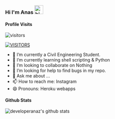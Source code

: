 ### Hi I'm Anas <img src="https://user-images.githubusercontent.com/1303154/88677602-1635ba80-d120-11ea-84d8-d263ba5fc3c0.gif" width="28px" alt="hi">

#### Profile Visits 

![visitors](https://visitor-badge.glitch.me/badge?page_id=developeranaz)
<!--
**developeranaz/developeranaz** is a ✨ _special_ ✨ repository because its `README.md` (this file) appears on your GitHub profile.
-->
[![VISITORS](https://hits.seeyoufarm.com/api/count/incr/badge.svg?url=https%3A%2F%2Fgithub.com%2Fdeveloperanaz&count_bg=%23FF1A00&title_bg=%23000000&icon=&icon_color=%23E7E7E7&title=VISITORS&edge_flat=false)](https://hits.seeyoufarm.com)

- 👷 I’m currently a Civil Engineering Student.
- 🌱 I’m currently learning shell scripting & Python
- 👯 I’m looking to collaborate on Nothing
- 🤔 I’m looking for help to find bugs in my repo.
- 💬 Ask me about ...
- 📫 How to reach me: Instagram
- 😄 Pronouns: Heroku webapps 

#### Github Stats

![developeranaz's github stats](https://github-readme-stats.vercel.app/api?username=developeranaz&count_private=true&theme=tokyonight&hide=contribs,prs)
